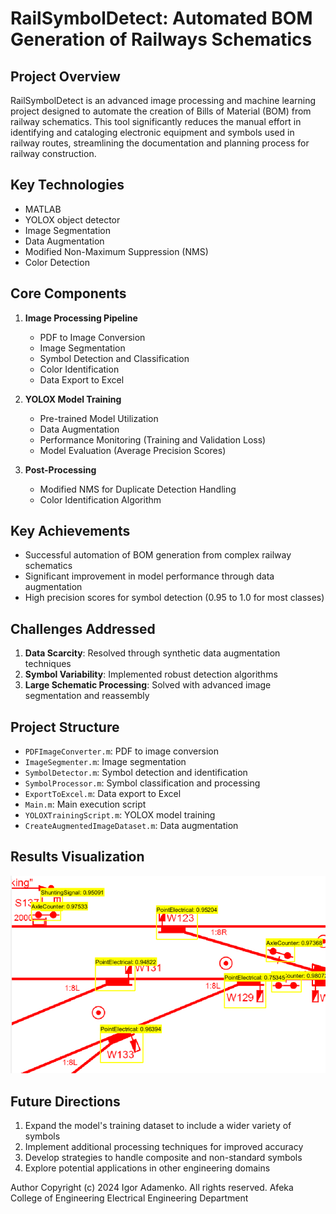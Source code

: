 # RailSymbolDetect: Automated BOM Generation of Railways Schematics

## Project Overview

RailSymbolDetect is an advanced image processing and machine learning project designed to automate the creation of Bills of Material (BOM) from railway schematics. This tool significantly reduces the manual effort in identifying and cataloging electronic equipment and symbols used in railway routes, streamlining the documentation and planning process for railway construction.

## Key Technologies

- MATLAB
- YOLOX object detector
- Image Segmentation
- Data Augmentation
- Modified Non-Maximum Suppression (NMS)
- Color Detection

## Core Components

1. **Image Processing Pipeline**
   - PDF to Image Conversion
   - Image Segmentation
   - Symbol Detection and Classification
   - Color Identification
   - Data Export to Excel

2. **YOLOX Model Training**
   - Pre-trained Model Utilization
   - Data Augmentation
   - Performance Monitoring (Training and Validation Loss)
   - Model Evaluation (Average Precision Scores)

3. **Post-Processing**
   - Modified NMS for Duplicate Detection Handling
   - Color Identification Algorithm

## Key Achievements

- Successful automation of BOM generation from complex railway schematics
- Significant improvement in model performance through data augmentation
- High precision scores for symbol detection (0.95 to 1.0 for most classes)

## Challenges Addressed

1. **Data Scarcity**: Resolved through synthetic data augmentation techniques
2. **Symbol Variability**: Implemented robust detection algorithms
3. **Large Schematic Processing**: Solved with advanced image segmentation and reassembly

## Project Structure

- `PDFImageConverter.m`: PDF to image conversion
- `ImageSegmenter.m`: Image segmentation
- `SymbolDetector.m`: Symbol detection and identification
- `SymbolProcessor.m`: Symbol classification and processing
- `ExportToExcel.m`: Data export to Excel
- `Main.m`: Main execution script
- `YOLOXTrainingScript.m`: YOLOX model training
- `CreateAugmentedImageDataset.m`: Data augmentation

## Results Visualization

![Result Example](Result1.png)


## Future Directions

1. Expand the model's training dataset to include a wider variety of symbols
2. Implement additional processing techniques for improved accuracy
3. Develop strategies to handle composite and non-standard symbols
4. Explore potential applications in other engineering domains

Author
Copyright (c) 2024 Igor Adamenko. All rights reserved. Afeka College of Engineering Electrical Engineering Department
